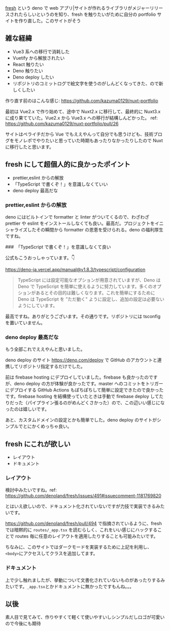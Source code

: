 [fresh](https://github.com/denoland/fresh/) という deno で web アプリ|サイトが作れるライブラリがメジャーリリースされたらしいというのを知り、fresh を触りたいがために自分の portfolio サイトを作り直した。このサイトがそう

## 雑な経緯

- Vue3 系への移行で消耗した
- Vuetify から解放されたい
- React 触りたい
- Deno 触りたい
- Deno deploy したい
- リポジトリのコミットログで絵文字を使うのがしんどくなってきた、ので新しくしたい

作り直す前のはこんな感じ: https://github.com/kazuma0129/nuxt-portfolio

最初は Vue2.x で作り始めて、途中で Nuxt2.x に移行して、最終的に Nuxt3.x に成り果てていた。Vue2.x から Vue3.x への移行が結構しんどかった。
ref: https://github.com/kazuma0129/nuxt-portfolio/pull/26

サイトはペライチだから Vue でもええやんって自分でも思うけども、技術ブログをモノレポでやりたいと思っていた時期もあったりなかったりしたので Nuxt に移行したと思います。

## fresh にして超個人的に良かったポイント

- prettier,eslint からの解放
- 「TypeScript で書くぞ！」を意識しなくていい
- deno deploy 最高だな

### prettier,eslint からの解放

deno にはビルトインで formatter と linter がついてくるので、わざわざ prettier や eslint をインストールしなくても良い。最高だ。プロジェクトをイニシャライズしたその瞬間から formatter の恩恵を受けられる。deno の福利厚生ですね。

###　「TypeScript で書くぞ！」を意識しなくて良い

公式もこうおっしゃっています。👇

https://deno-ja.vercel.app/manual@v1.8.3/typescript/configuration

> TypeScript には設定可能なオプションが用意されていますが、Deno は Deno で TypeScript を簡単に使えるように努力しています。多くのオプションがあるとその目的は難しくなります。これを簡単にするために Deno は TypeScript を "ただ動く" ように設定し、追加の設定は必要ないようにしています。

最高ですね。ありがとうございます。その通りです。リポジトリには tsconfig を置いていません。

### deno deploy 最高だな

もう全部これでええやんと思いました。

deno deploy のサイト https://deno.com/deploy で GitHub のアカウントと連携してリポジトリ指定するだけでした。

前は firebase hosting にデプロイしていました。firebase も良かったのですが、deno deploy の方が体験が良かったです。master へのコミットをトリガーにデプロイする GitHub Actions もぽちぽちして簡単に設定できたので良かったです。firebase hosting を結構使っていたときは手動で firebase deploy してたりだった（パイプライン張るのがめんどくさかった）ので、この辺いい感じになったのは嬉しいです。

あと、カスタムドメインの設定とかも簡単でした。deno deploy のサイトがシンプルでとにかくめっちゃ良い。

## fresh にこれが欲しい

- レイアウト
- ドキュメント

### レイアウト

検討中みたいですね。ref: https://github.com/denoland/fresh/issues/491#issuecomment-1181769820

とはいえ欲しいので、ドキュメント化されていないですが力技で実装できるみたいです。

https://github.com/denoland/fresh/pull/494 で指摘されているように、fresh では暗黙的に `routes/_app.tsx` を読むらしく、これをいい感じにハックすることで routes 毎に任意のレイアウトを適用したりすることも可能みたいです。

ちなみに、このサイトではダークモードを実装するために上記を利用し、`<body>`にアクセスしてクラスを追加してます。

### ドキュメント

上で少し触れましたが、挙動について文書化されていないものがあったりするみたいです。`_app.tsx`とかドキュメントに無かったですもんね。。。

## 以後

素人目で見てみて、作りやすくて軽くて使いやすいしシンプルだしロゴが可愛いので今後にも期待

